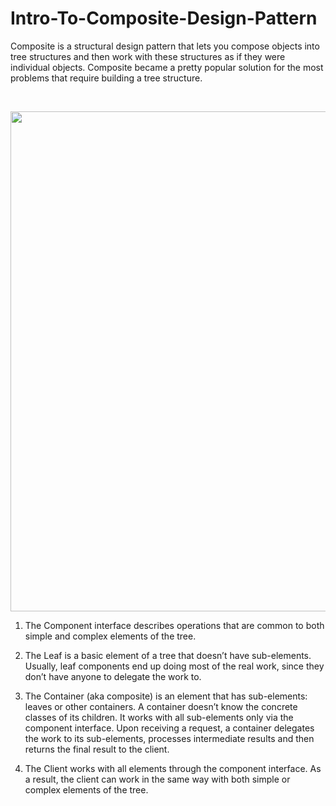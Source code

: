 # Intro-To-Composite-Design-Pattern

Composite is a structural design pattern that lets you compose objects into tree structures and then work with these structures as if they were individual objects.
Composite became a pretty popular solution for the most problems that require building a tree structure.

</br>

<p align="center">
  <img src="https://github.com/user-attachments/assets/54f76aeb-c9db-42cf-8095-cfa96d2e1763" width="800">
</p>


1. The Component interface describes operations that are common to both simple and complex elements of the tree.

2. The Leaf is a basic element of a tree that doesn’t have sub-elements.
Usually, leaf components end up doing most of the real work, since they don’t have anyone to delegate the work to.

3. The Container (aka composite) is an element that has sub-elements: leaves or other containers. A container doesn’t know the concrete classes of its children. It works with all sub-elements only via the component interface.
Upon receiving a request, a container delegates the work to its sub-elements, processes intermediate results and then returns the final result to the client.

4. The Client works with all elements through the component interface. As a result, the client can work in the same way with both simple or complex elements of the tree.
